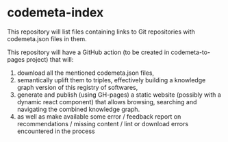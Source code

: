 # codemeta-index

This repository will list files containing links to Git repositories with codemeta.json files in them.

This repository will have a GitHub action (to be created in codemeta-to-pages project) that will:
1. download all the mentioned codemeta.json files,
2. semantically uplift them to triples, effectively building a knowledge graph version of this registry of softwares, 
3. generate and publish (using GH-pages) a static website (possibly with a dynamic react component) that allows browsing, searching and navigating the combined knowledge graph.
4. as well as make available some error / feedback report on recommendations / missing content / lint or download errors encountered in the process
